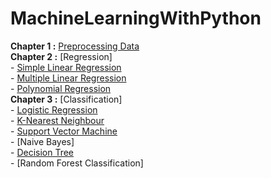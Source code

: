 # MachineLearningWithPython
**Chapter 1 :** [Preprocessing Data](https://github.com/bansalrishi/MachineLearningWithPython/blob/master/01.%20Data%20Pre-Processing.ipynb)  
**Chapter 2 :** [Regression]  
      -  [Simple Linear Regression](https://github.com/bansalrishi/MachineLearningWithPython/blob/master/02.%20Simple%20Linear%20Regression.ipynb)  
      -  [Multiple Linear Regression](https://github.com/bansalrishi/MachineLearningWithPython/blob/master/02.%20Multiple%20Linear%20Regression.ipynb)   
      -  [Polynomial Regression](https://github.com/bansalrishi/MachineLearningWithPython/blob/master/02.%20Polynomial%20Regression.ipynb)  
 **Chapter 3 :** [Classification]  
      -  [Logistic Regression](https://github.com/bansalrishi/MachineLearningWithPython/blob/master/03.%20Logistic%20Regression.ipynb)  
      -  [K-Nearest Neighbour](https://github.com/bansalrishi/MachineLearningWithPython/blob/master/03.%20K%20Nearest%20Neighbour.ipynb)  
      -  [Support Vector Machine](https://github.com/bansalrishi/MachineLearningWithPython/blob/master/03.%20Support%20Vector%20Machines.ipynb)    
      -  [Naive Bayes]  
      -  [Decision Tree](https://github.com/bansalrishi/MachineLearningWithPython/blob/master/03.%20Decision%20Tree.ipynb)  
      -  [Random Forest Classification]  
       
      


